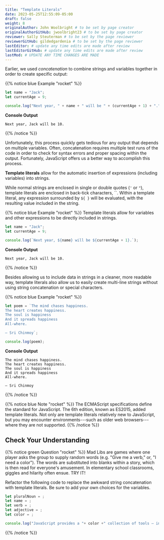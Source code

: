 ```yaml
---
title: "Template Literals"
date: 2023-05-25T12:55:09-05:00
draft: false
weight: 8
originalAuthor: John Woolbright # to be set by page creator
originalAuthorGitHub: jwoolbright23 # to be set by page creator
reviewer: Sally Steuterman # to be set by the page reviewer
reviewerGitHub: gildedgardenia # to be set by the page reviewer
lastEditor: # update any time edits are made after review
lastEditorGitHub: # update any time edits are made after review
lastMod: # UPDATE ANY TIME CHANGES ARE MADE
---
```


Earlier, we used *concatenation* to combine strings and variables together in
order to create specific output:

{{% notice blue Example "rocket" %}}
```javascript
let name = "Jack";
let currentAge = 9;

console.log("Next year, " + name + " will be " + (currentAge + 1) + ".");
```

**Console Output**

```console
Next year, Jack will be 10.
```
{{% /notice %}}

Unfortunately, this process quickly gets tedious for any output that depends on
multiple variables. Often, concatenation requires multiple test runs of the
code in order to check for syntax errors and proper spacing within the output.
Fortunately, JavaScript offers us a better way to accomplish this process.

**Template literals** allow for the automatic insertion of expressions
(including variables) into strings.

While normal strings are enclosed in single or double quotes (`'` or `"`),
template literals are enclosed in back-tick characters, ``. Within a
template literal, any expression surrounded by `${ }` will be evaluated, with
the resulting value included in the string.

{{% notice blue Example "rocket" %}}
Template literals allow for variables and other expressions to be directly
included in strings.

```javascript
let name = "Jack";
let currentAge = 9;

console.log(`Next year, ${name} will be ${currentAge + 1}.`);
```

**Console Output**

```console
Next year, Jack will be 10.
```
{{% /notice %}}



Besides allowing us to include data in strings in a cleaner, more readable way,
template literals also allow us to easily create multi-line strings without
using string concatenation or special characters.

{{% notice blue Example "rocket" %}}
```javascript {linenos = true}
let poem = `The mind chases happiness.
The heart creates happiness.
The soul is happiness
And it spreads happiness
All-where.

– Sri Chinmoy`;

console.log(poem);
```

**Console Output**

```console
The mind chases happiness.
The heart creates happiness.
The soul is happiness
And it spreads happiness
All-where.

– Sri Chinmoy
```
{{% /notice %}}



{{% notice blue Note "rocket" %}}
The ECMAScript specifications define the standard for JavaScript. The 6th
edition, known as ES2015, added template literals. Not only are template
literals relatively new to JavaScript, but you may encounter
environments---such as older web browsers---where they are not supported.
{{% /notice %}}

## Check Your Understanding

{{% notice green Question "rocket" %}}
Mad Libs are games where one player asks the group to supply random words
(e.g. "Give me a verb," or, "I need a color"). The words are substituted
into blanks within a story, which is then read for everyone's amusement. In
elementary school classrooms, giggles and hilarity often ensue. TRY IT!

Refactor the following code to replace the awkward string concatenation with template literals. Be sure to add your own choices for the variables.

```javascript
let pluralNoun = ;
let name = ;
let verb = ;
let adjective = ;
let color = ;

console.log("JavaScript provides a "+ color +" collection of tools — including " + adjective + " syntax and " + pluralNoun + " — that allows "+ name +" to "+ verb +" with strings.")
```
{{% /notice %}}
